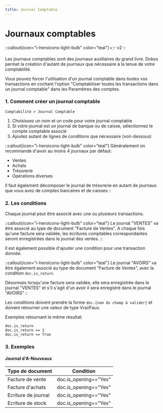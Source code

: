 ```yaml
---
title: Journal Comptable
---
```


# Journaux comptables

::callout{icon="i-heroicons-light-bulb" color="teal"}
:point_right: v2
::


Les journaux comptables sont des journaux auxiliaires du grand livre.
Dokos permet la création d'autant de journaux que nécessaire à la tenue de votre comptabilité.

Vous pouvez forcer l'utilisation d'un journal comptable dans toutes vos transactions en cochant l'option "Comptabiliser toutes les transactions dans un journal comptable" dans les Paramètres des comptes.

### 1. Comment créer un journal comptable

`Comptabilité > Journal Comptable`

1. Choisissez un nom et un code pour votre journal comptable
2. Si votre journal est un journal de banque ou de caisse, sélectionnez le compte comptable associé
3. Ajoutez autant de lignes de conditions que nécessaire (voir-dessous)

::callout{icon="i-heroicons-light-bulb" color="teal"}
Généralement on recommande d'avoir au moins 4 journaux par défaut:
- Ventes
- Achats
- Trésorerie
- Opérations diverses

Il faut également décomposer le journal de trésorerie en autant de journaux que vous avez de comptes bancaires et de caisses
::



### 2. Les conditions

Chaque journal peut être associé avec une ou plusieurs transactions.

::callout{icon="i-heroicons-light-bulb" color="teal"}
Le journal "VENTES" va être associé au type de document "Facture de Ventes".
A chaque fois qu'une facture sera validée, les écritures comptables correspondantes seront enregistrées dans le journal des ventes.
::



Il est également possible d'ajouter une condition pour une transaction donnée.

::callout{icon="i-heroicons-light-bulb" color="teal"}
Le journal "AVOIRS" va être également associé au type de document "Facture de Ventes", avec la condition `doc.is_return`

Désormais lorsqu'une facture sera validée, elle sera enregistrée dans le journal "VENTES" et s'il s'agit d'un avoir il sera enregistré dans le journal "AVOIRS"
::



Les conditions doivent prendre la forme `doc.{nom du champ à valider}` et doivent retourner une valeur de type Vrai/Faux.

Exemples retournant le même résultat:
```
doc.is_return
doc.is_return == 1
doc.is_return == True
```

### 3. Exemples

#### Journal d'A-Nouveaux

|Type de document|Condition|
|----------------|--------------|
|Facture de vente|doc.is_opening=="Yes"|
|Facture d'achats|doc.is_opening=="Yes"|
|Ecriture de journal|doc.is_opening=="Yes"|
|Ecriture de stock|doc.is_opening=="Yes"|